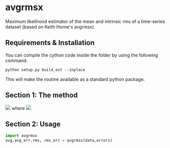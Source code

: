 # avgrmsx
Maximum likelihood estimator of the mean and intrinsic rms of a time-series dataset (based on Keith Horne's avgrmsx).


## Requirements & Installation
You can compile the cython code inside the folder by using the following command:
```
python setup.py build_ext --inplace
```
This will make the routine available as a standard python package.

## Section 1: The method
<img src="https://render.githubusercontent.com/render/math?math=\ln L = -\frac{1}{2}\sum_i^N\left[\frac{D_i - \langle avg \rangle}{\sigma_t}\right] +2\ln(\sigma_t)">
where
<img src="https://render.githubusercontent.com/render/math?math=\sigma_t^2 ={\sigma_i^2 + {rms}^2}">

## Section 2: Usage
```python
import avgrmsx
avg,avg_err,rms, rms_err = avgrmsx(data,errors)
```
